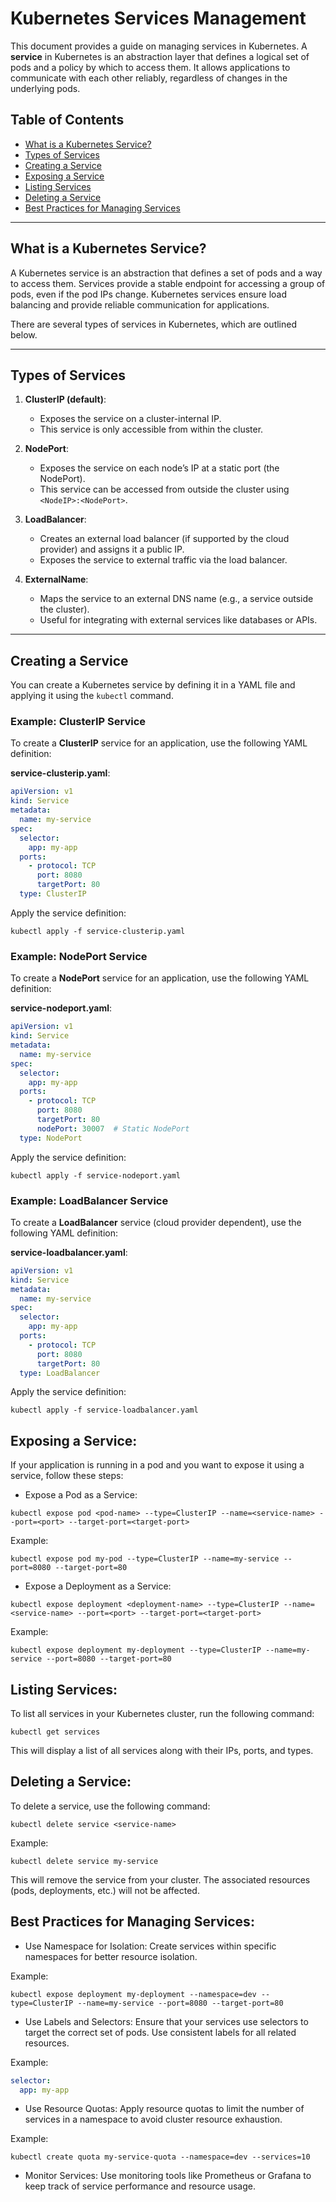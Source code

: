 # Kubernetes Services Management

This document provides a guide on managing services in Kubernetes. A **service** in Kubernetes is an abstraction layer that defines a logical set of pods and a policy by which to access them. It allows applications to communicate with each other reliably, regardless of changes in the underlying pods.

## Table of Contents
- [What is a Kubernetes Service?](#what-is-a-kubernetes-service)
- [Types of Services](#types-of-services)
- [Creating a Service](#creating-a-service)
- [Exposing a Service](#exposing-a-service)
- [Listing Services](#listing-services)
- [Deleting a Service](#deleting-a-service)
- [Best Practices for Managing Services](#best-practices-for-managing-services)

---

## What is a Kubernetes Service?

A Kubernetes service is an abstraction that defines a set of pods and a way to access them. Services provide a stable endpoint for accessing a group of pods, even if the pod IPs change. Kubernetes services ensure load balancing and provide reliable communication for applications.

There are several types of services in Kubernetes, which are outlined below.

---

## Types of Services

1. **ClusterIP (default)**:
   - Exposes the service on a cluster-internal IP.
   - This service is only accessible from within the cluster.

2. **NodePort**:
   - Exposes the service on each node’s IP at a static port (the NodePort).
   - This service can be accessed from outside the cluster using `<NodeIP>:<NodePort>`.

3. **LoadBalancer**:
   - Creates an external load balancer (if supported by the cloud provider) and assigns it a public IP.
   - Exposes the service to external traffic via the load balancer.

4. **ExternalName**:
   - Maps the service to an external DNS name (e.g., a service outside the cluster).
   - Useful for integrating with external services like databases or APIs.

---

## Creating a Service

You can create a Kubernetes service by defining it in a YAML file and applying it using the `kubectl` command.

### Example: ClusterIP Service
To create a **ClusterIP** service for an application, use the following YAML definition:

**service-clusterip.yaml**:
```yaml
apiVersion: v1
kind: Service
metadata:
  name: my-service
spec:
  selector:
    app: my-app
  ports:
    - protocol: TCP
      port: 8080
      targetPort: 80
  type: ClusterIP
``` 

Apply the service definition:

```
kubectl apply -f service-clusterip.yaml
``` 
### Example: NodePort Service
To create a **NodePort** service for an application, use the following YAML definition:

**service-nodeport.yaml**:
```yaml
apiVersion: v1
kind: Service
metadata:
  name: my-service
spec:
  selector:
    app: my-app
  ports:
    - protocol: TCP
      port: 8080
      targetPort: 80
      nodePort: 30007  # Static NodePort
  type: NodePort

``` 

Apply the service definition:

```
kubectl apply -f service-nodeport.yaml
``` 

### Example: LoadBalancer Service
To create a **LoadBalancer** service (cloud provider dependent), use the following YAML definition:

**service-loadbalancer.yaml**:
```yaml
apiVersion: v1
kind: Service
metadata:
  name: my-service
spec:
  selector:
    app: my-app
  ports:
    - protocol: TCP
      port: 8080
      targetPort: 80
  type: LoadBalancer 
``` 

Apply the service definition:

```
kubectl apply -f service-loadbalancer.yaml
``` 

## Exposing a Service: 
If your application is running in a pod and you want to expose it using a service, follow these steps:

- Expose a Pod as a Service:
```
kubectl expose pod <pod-name> --type=ClusterIP --name=<service-name> --port=<port> --target-port=<target-port>
``` 
Example:
```
kubectl expose pod my-pod --type=ClusterIP --name=my-service --port=8080 --target-port=80
``` 
- Expose a Deployment as a Service:
```
kubectl expose deployment <deployment-name> --type=ClusterIP --name=<service-name> --port=<port> --target-port=<target-port>
``` 
Example:
```
kubectl expose deployment my-deployment --type=ClusterIP --name=my-service --port=8080 --target-port=80
``` 
## Listing Services: 
To list all services in your Kubernetes cluster, run the following command:
```
kubectl get services
``` 
This will display a list of all services along with their IPs, ports, and types.

## Deleting a Service: 
To delete a service, use the following command:
```
kubectl delete service <service-name>
``` 
Example:
```
kubectl delete service my-service
``` 
This will remove the service from your cluster. The associated resources (pods, deployments, etc.) will not be affected.

## Best Practices for Managing Services: 

- Use Namespace for Isolation: Create services within specific namespaces for better resource isolation.

Example:
```
kubectl expose deployment my-deployment --namespace=dev --type=ClusterIP --name=my-service --port=8080 --target-port=80
``` 
- Use Labels and Selectors: Ensure that your services use selectors to target the correct set of pods. Use consistent labels for all related resources.

Example:
```yaml
selector:
  app: my-app
``` 
- Use Resource Quotas: Apply resource quotas to limit the number of services in a namespace to avoid cluster resource exhaustion.

Example:
```
kubectl create quota my-service-quota --namespace=dev --services=10
``` 
- Monitor Services: Use monitoring tools like Prometheus or Grafana to keep track of service performance and resource usage.